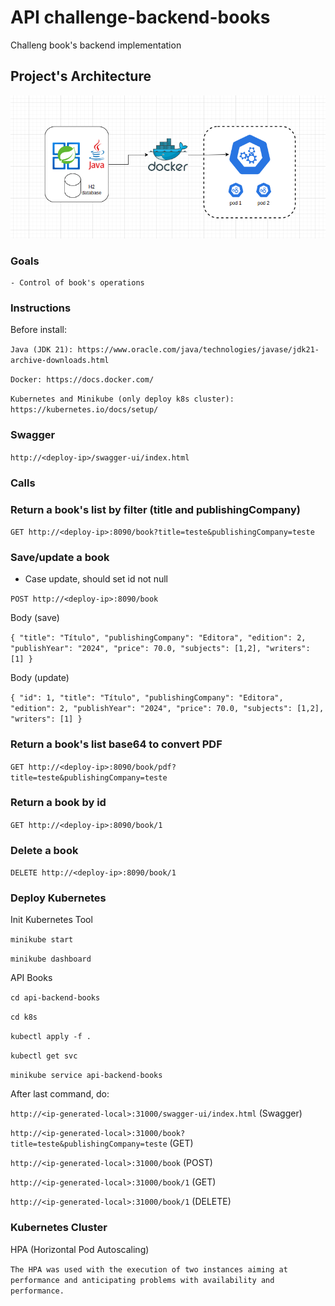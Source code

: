 # API challenge-backend-books
Challeng book's backend implementation

## Project's Architecture
![Screenshot](architecture.png)

### Goals
    - Control of book's operations

### Instructions

Before install:

`Java (JDK 21): https://www.oracle.com/java/technologies/javase/jdk21-archive-downloads.html`

`Docker: https://docs.docker.com/`

`Kubernetes and Minikube (only deploy k8s cluster): https://kubernetes.io/docs/setup/`

### Swagger

`http://<deploy-ip>/swagger-ui/index.html`

### Calls

### Return a book's list by filter (title and publishingCompany)

`GET http://<deploy-ip>:8090/book?title=teste&publishingCompany=teste`

### Save/update a book

- Case update, should set id not null

`POST http://<deploy-ip>:8090/book`

Body (save)

`{
"title": "Título",
"publishingCompany": "Editora",
"edition": 2,
"publishYear": "2024",
"price": 70.0,
"subjects": [1,2],
"writers": [1]
}`

Body (update)

`{
"id": 1,
"title": "Título",
"publishingCompany": "Editora",
"edition": 2,
"publishYear": "2024",
"price": 70.0,
"subjects": [1,2],
"writers": [1]
}`

### Return a book's list base64 to convert PDF

`GET http://<deploy-ip>:8090/book/pdf?title=teste&publishingCompany=teste`

### Return a book by id

`GET http://<deploy-ip>:8090/book/1`

### Delete a book

`DELETE http://<deploy-ip>:8090/book/1`

### Deploy Kubernetes

Init Kubernetes Tool

`minikube start`

`minikube dashboard`

API Books

`cd api-backend-books`

`cd k8s`

`kubectl apply -f .`

`kubectl get svc`

`minikube service api-backend-books`

After last command, do:

`http://<ip-generated-local>:31000/swagger-ui/index.html` (Swagger)

`http://<ip-generated-local>:31000/book?title=teste&publishingCompany=teste` (GET)

`http://<ip-generated-local>:31000/book` (POST)

`http://<ip-generated-local>:31000/book/1` (GET)

`http://<ip-generated-local>:31000/book/1` (DELETE)

### Kubernetes Cluster

HPA (Horizontal Pod Autoscaling)

`The HPA was used with the execution of two instances aiming at performance and anticipating problems with availability and performance.`
